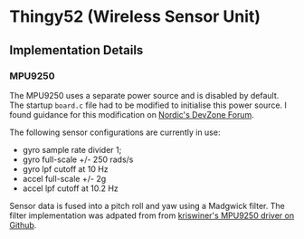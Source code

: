 # Thingy52 (Wireless Sensor Unit)

## Implementation Details

### MPU9250
The MPU9250 uses a separate power source and is disabled by default. The startup
`board.c` file had to be modified to initialise this power source. I found guidance
for this modification on [Nordic's DevZone Forum][1].

The following sensor configurations are currently in use:
- gyro sample rate divider 1;
- gyro full-scale +/- 250 rads/s
- gyro lpf cutoff at 10 Hz
- accel full-scale +/- 2g
- accel lpf cutoff at 10.2 Hz

Sensor data is fused into a pitch roll and yaw using a Madgwick filter.
The filter implementation was adpated from from
[kriswiner's MPU9250 driver on Github][2].


[1]:https://devzone.nordicsemi.com/f/nordic-q-a/64653/thingy52-zephyr-rtos-and-sensor-mpu6060-sample-not-working
[2]:https://github.com/kriswiner/MPU9250/tree/master